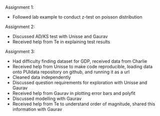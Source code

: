 Assignment 1: 
- Followed lab example to conduct z-test on poisson distribution 

Assignment 2: 
- Discussed AD/KS test with Unisse and Gaurav
- Received help from Te in explaining test results

Assignment 3: 
- Had difficulty finding dataset for GDP, received data from Charlie
- Received help from Unisse to make code reproducible, loading data onto PUIdata repository on github, and running it as a url
- Cleaned data independently
- Discussed question requirements for exploration with Unisse and Gaurav
- Received help from Gaurav in plotting error bars and polyfit
- Discussed modelling with Gaurav
- Received help from Te to understand order of magnitude, shared this information with Gaurav


